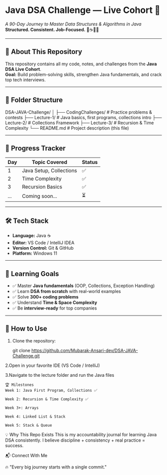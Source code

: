 # **Java DSA Challenge — Live Cohort 🚀**
*A 90-Day Journey to Master Data Structures & Algorithms in Java*  
**Structured. Consistent. Job-Focused.** 🌱☕💭😊

---

## 📌 About This Repository
This repository contains all my code, notes, and challenges from the **Java DSA Live Cohort**.  
**Goal:** Build problem-solving skills, strengthen Java fundamentals, and crack top tech interviews.

---

## 📂 Folder Structure
DSA-JAVA-Challenge/
│
├── CodingChallenges/   # Practice problems & contests
├── Lecture-1/           # Java basics, first programs, collections intro
├── Lecture-2/           # Collections Framework
├── Lecture-3/           # Recursion & Time Complexity
└── README.md            # Project description (this file)


---

## 📅 Progress Tracker
| Day | Topic Covered           | Status |
|-----|------------------------|--------|
| 1   | Java Setup, Collections | ✅ |
| 2   | Time Complexity         | ✅ |
| 3   | Recursion Basics        | ✅ |
| ... | Coming soon...          | ⏳ |

---

## 🛠 Tech Stack
- **Language:** Java ☕  
- **Editor:** VS Code / IntelliJ IDEA  
- **Version Control:** Git & GitHub  
- **Platform:** Windows 11  

---

## 🎯 Learning Goals
- ✅ Master **Java fundamentals** (OOP, Collections, Exception Handling)
- ✅ Learn **DSA from scratch** with real-world examples
- ✅ Solve **300+ coding problems**
- ✅ Understand **Time & Space Complexity**
- ✅ Be **interview-ready** for top companies

---

## 🚀 How to Use
1. Clone the repository:

   git clone https://github.com/Mubarak-Ansari-dev/DSA-JAVA-Challenge.git

2.Open in your favorite IDE (VS Code / IntelliJ)

3.Navigate to the lecture folder and run the Java files

```
🏆 Milestones
Week 1: Java First Program, Collections ✅

Week 2: Recursion & Time Complexity ✅

Week 3+: Arrays

Week 4: Linked List & Stack

Week 5: Stack & Queue

```
💡 Why This Repo Exists
This is my accountability journal for learning Java DSA consistently.
I believe discipline + consistency + real practice = success.

📬 Connect With Me


🔥 "Every big journey starts with a single commit."


